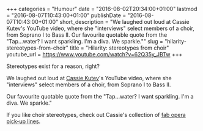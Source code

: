 +++
categories = "Humour"
date = "2016-08-02T20:34:00+01:00"
lastmod = "2016-08-07T10:43:00+01:00"
publishDate = "2016-08-07T10:43:00+01:00"
short_description = "We laughed out loud at Cassie Kutev's YouTube video, where she \"interviews\" select members of a choir, from Soprano I to Bass II. Our favourite quotable quote from the \"Tap...water? I want sparkling. I'm a diva. We sparkle.\""
slug = "hilarity-stereotypes-from-choir"
title = "Hilarity: stereotypes from choir"
youtube_url = https://www.youtube.com/watch?v=62Q35y_JBTw
+++

Stereotypes exist for a reason, right?

We laughed out loud at [Cassie Kutev](https://www.youtube.com/channel/UCa4MDy7Aqz3Wr3UKmk9SUuw/videos)'s YouTube video, where she "interviews" select members of a choir, from Soprano I to Bass II.

Our favourite quotable quote from the "Tap...water? I want sparkling. I'm a diva. We sparkle."

If you like choir stereotypes, check out Cassie's collection of [fab opera pick-up lines](https://www.youtube.com/watch?v=LekKH8ySGMw).
